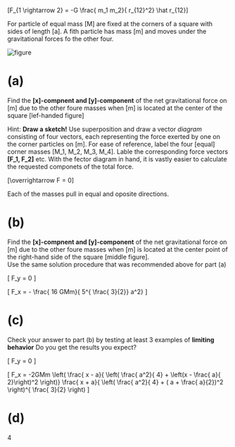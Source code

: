 \[F_{1 \rightarrow 2} = -G \frac{ m_1 m_2}{ r_{12}^2} \hat r_{12}\]

For particle of equal mass \[M\] are fixed at the corners of a square 
with sides of length \[a\].  A fith particle has mass \[m\] and moves 
under the gravitational forces fo the other four.

![figure](https://dl.dropbox.com/u/11444220/00/Screen%20Shot%202012-06-11%20at%204.09.27%20PM.png)

# (a) 

Find the **\[x\]-compnent and \[y\]-component** of the net gravitational 
force on \[m\] due to the other foure masses when \[m\] is located at
the center of the square [lef-handed figure]

Hint: **Draw a sketch!** Use superposition and draw a vector _diagram_ consisting of
four vectors, each representing the force exerted by one on the corner particles on \[m\].
For ease of reference, label the four [equal] corner masses \[M_1, M_2, M_3, M_4\].  Lable
the corresponding force vectors **\[F_1, F_2\]** etc.  With the fector diagram in hand,
it is vastly easier to calculate the requested componets of the total force.


\[\overrightarrow F  = 0\] 

Each of the masses pull in equal and oposite directions.

# (b)

Find the **\[x\]-compnent and \[y\]-component** of the net gravitational 
force on \[m\] due to the other foure masses when \[m\] is located at
the center point of the right-hand side of the square [middle figure].  
Use the same solution procedure that was recommended above for part (a)

\[ F_y = 0 \]

\[ F_x = - \frac{ 16 GMm}{ 5^{ \frac{ 3}{2}} a^2} \]


# (c)

Check your answer to part (b) by testing at least 3 examples of 
**limiting behavior** Do you get the results you expect?

\[ F_y = 0 \]

\[ F_x = -2GMm \left( \frac{ x - a}{ \left( \frac{ a^2}{ 4} + \left(x - \frac{ a}{ 2}\right)^2 \right)} \frac{ x + a}{ \left( \frac{ a^2}{ 4} + ( a + \frac{ a}{2})^2 \right)^{ \frac{ 3}{2} \right) \]

# (d)

4

